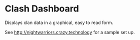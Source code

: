 # Clash Dashboard

Displays clan data in a graphical, easy to read form.

See http://nightwarriors.crazy.technology for a sample set up.
